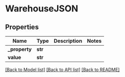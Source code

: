 # WarehouseJSON

## Properties
Name | Type | Description | Notes
------------ | ------------- | ------------- | -------------
**_property** | **str** |  | 
**value** | **str** |  | 

[[Back to Model list]](../README.md#documentation-for-models) [[Back to API list]](../README.md#documentation-for-api-endpoints) [[Back to README]](../README.md)


